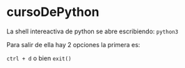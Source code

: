 # cursoDePython

La shell intereactiva de python se abre escribiendo:
`python3 `

Para salir de ella hay 2 opciones la primera es:

`ctrl + d` o bien `exit()`